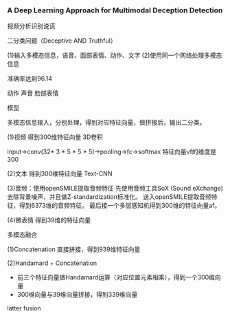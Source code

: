 ### A Deep Learning Approach for Multimodal Deception Detection

视频分析识别说谎


二分类问题（Deceptive AND Truthful）

(1)输入多模态信息，语音、面部表情、动作、文字
(2)使用同一个网络处理多模态信息

准确率达到96.14




动作
声音
脸部表情

模型

多模态信息输入，分别处理，得到对应特征向量，做拼接后，输出二分类。


(1)视频
得到300维特征向量
3D卷积

input->conv(32* 3 * 5 * 5 * 5)->pooling->fc->softmax
特征向量vf的维度是300

(2)文本
得到300维特征向量
Text-CNN

(3)音频：使用openSMILE提取音频特征
先使用音频工具SoX (Sound eXchange)去除背景噪声，并且做Z-standardization标准化。
送入openSMILE提取音频特征，得到6373维的音频特征。
最后接一个多层感知机得到300维的特征向量af。

(4)微表情
得到39维的特征向量


多模态融合

(1)Concatenation
直接拼接，得到939维特征向量

(2)Handamard + Concatenation
- 前三个特征向量做Handamard运算（对应位置元素相乘），得到一个300维向量
- 300维向量与39维向量拼接，得到339维向量






latter fusion
